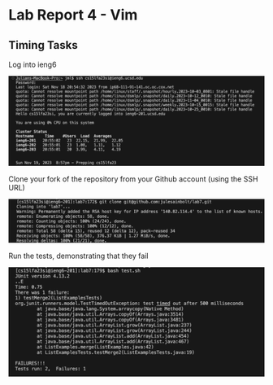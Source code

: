# Lab Report 4 - Vim 


## Timing Tasks

Log into ieng6

![ieng6 Login](ieng6%20login.png)

Clone your fork of the repository from your Github account (using the SSH URL)

   ![ssh clone](ssh%20clone.png)

Run the tests, demonstrating that they fail

   ![run tests - fail](run%20tests%20-%20fail.png)
   
